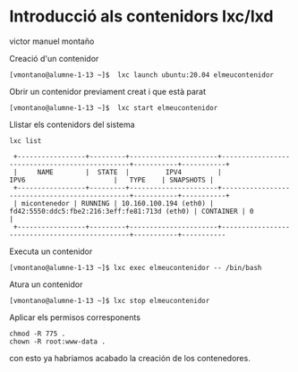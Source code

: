 # Introducció als contenidors lxc/lxd

victor manuel montaño 

Creació d'un contenidor
~~~
[vmontano@alumne-1-13 ~]$  lxc launch ubuntu:20.04 elmeucontenidor
~~~
Obrir un contenidor previament creat i que està parat
~~~
[vmontano@alumne-1-13 ~]$  lxc start elmeucontenidor
~~~
Llistar els contenidors del sistema
~~~
lxc list

 +-----------------+---------+----------------------+-----------------------------------------------+-----------+-----------+
 |     NAME        |  STATE  |         IPV4         |                     IPV6                      |   TYPE    | SNAPSHOTS |
 +-----------------+---------+----------------------+-----------------------------------------------+-----------+-----------+
 | micontenedor | RUNNING | 10.160.100.194 (eth0) | fd42:5550:ddc5:fbe2:216:3eff:fe81:713d (eth0) | CONTAINER | 0         |
 +-----------------+---------+----------------------+-----------------------------------------------+-----------+-----------
 ~~~

 Executa un contenidor
~~~
[vmontano@alumne-1-13 ~]$ lxc exec elmeucontenidor -- /bin/bash
~~~
Atura un contenidor
~~~
[vmontano@alumne-1-13 ~]$ lxc stop elmeucontenidor
~~~
Aplicar els permisos corresponents
~~~
chmod -R 775 .
chown -R root:www-data .
~~~
con esto ya habriamos acabado la creación de los contenedores.
